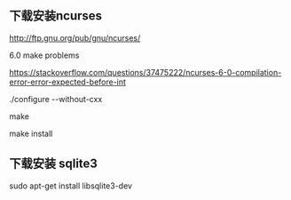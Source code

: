 ## 下载安装ncurses

http://ftp.gnu.org/pub/gnu/ncurses/

6.0 make problems 

https://stackoverflow.com/questions/37475222/ncurses-6-0-compilation-error-error-expected-before-int

./configure --without-cxx   

make

make install

## 下载安装 sqlite3

sudo apt-get install libsqlite3-dev